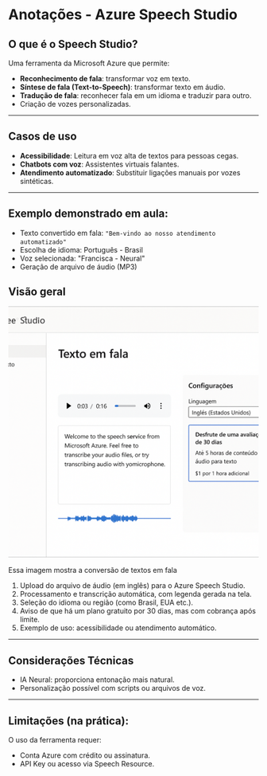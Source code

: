 # Anotações - Azure Speech Studio

## O que é o Speech Studio?

Uma ferramenta da Microsoft Azure que permite:
- **Reconhecimento de fala**: transformar voz em texto.
- **Síntese de fala (Text-to-Speech)**: transformar texto em áudio.
- **Tradução de fala**: reconhecer fala em um idioma e traduzir para outro.
- Criação de vozes personalizadas.

---

## Casos de uso

- **Acessibilidade**: Leitura em voz alta de textos para pessoas cegas.
- **Chatbots com voz**: Assistentes virtuais falantes.
- **Atendimento automatizado**: Substituir ligações manuais por vozes sintéticas.

---

## Exemplo demonstrado em aula:

- Texto convertido em fala: `"Bem-vindo ao nosso atendimento automatizado"`
- Escolha de idioma: Português - Brasil
- Voz selecionada: "Francisca - Neural"
- Geração de arquivo de áudio (MP3)

 ## Visão geral
![Imagem 2](images/captura2.png)

Essa imagem mostra a conversão de textos em fala

1. Upload do arquivo de áudio (em inglês) para o Azure Speech Studio.
2. Processamento e transcrição automática, com legenda gerada na tela.
3. Seleção do idioma ou região (como Brasil, EUA etc.).
4. Aviso de que há um plano gratuito por 30 dias, mas com cobrança após limite.
5. Exemplo de uso: acessibilidade ou atendimento automático.
---

## Considerações Técnicas

- IA Neural: proporciona entonação mais natural.
- Personalização possível com scripts ou arquivos de voz.

---

## Limitações (na prática):

O uso da ferramenta requer:
- Conta Azure com crédito ou assinatura.
- API Key ou acesso via Speech Resource.


